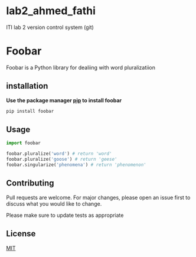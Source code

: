 # lab2_ahmed_fathi
ITI lab 2 version control system (git)

# Foobar
Foobar is a Python library for dealiing with word pluralizatiion

## installation
**Use the package manager [pip](https://pypi.org/project/pip/) to install foobar**
```bash
pip install foobar
```

## Usage

```python
import foobar 

foobar.pluralize('word') # return 'word'
foobar.pluralize('goose') # return 'geese'
foobar.singularize('phenomena') # return 'phenomenon'
```

## Contributing
Pull requests are welcome. For major changes, please open an issue first to discuss what you would like to change.

Please make sure to update tests as appropriate

## License
[MIT](https://docs.github.com/en/github/creating-cloning-and-archiving-repositories/licensing-a-repository) 